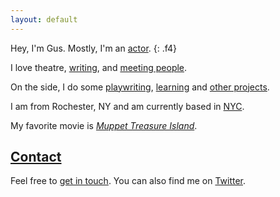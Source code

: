 ```yaml
---
layout: default
---
```


Hey, I'm Gus. Mostly, I'm an [actor](/a).
{: .f4}

I love theatre, [writing](/blog), and [meeting people](/contact).

On the side, I do some [playwriting](/plays), [learning](/book) and [other projects](/projects).

I am from Rochester, NY and am currently based in [NYC](/photo).

My favorite movie is [*Muppet Treasure Island*](https://www.youtube.com/watch?v=Nrj8EZm9ca8).

## [Contact](/contact)

Feel free to [get in touch](/contact). You can also find me on
[Twitter](http://twitter.com/guscuddy).
